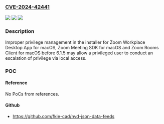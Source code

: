 ### [CVE-2024-42441](https://cve.mitre.org/cgi-bin/cvename.cgi?name=CVE-2024-42441)
![](https://img.shields.io/static/v1?label=Product&message=Zoom%20Workplace%20Desktop%20App%20for%20macOS%2C%20Zoom%20Meeting%20SDK%20for%20macOS%2C%20Zoom%20Rooms%20Client%20for%20macOS&color=blue)
![](https://img.shields.io/static/v1?label=Version&message=%3D%20before%20version%206.1.5%20&color=brighgreen)
![](https://img.shields.io/static/v1?label=Vulnerability&message=CWE-269%20Improper%20Privilege%20Management&color=brighgreen)

### Description

Improper privilege management in the installer for Zoom Workplace Desktop App for macOS, Zoom Meeting SDK for macOS and Zoom Rooms Client for macOS before 6.1.5 may allow a privileged user to conduct an escalation of privilege via local access.

### POC

#### Reference
No PoCs from references.

#### Github
- https://github.com/fkie-cad/nvd-json-data-feeds

